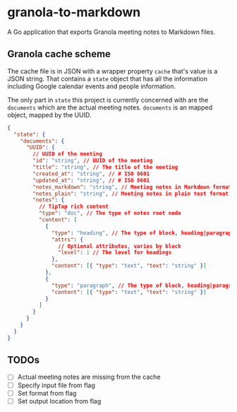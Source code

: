 # granola-to-markdown

A Go application that exports Granola meeting notes to Markdown files.

## Granola cache scheme

The cache file is in JSON with a wrapper property `cache` that's value is a JSON string. That contains a `state` object that has all the information including Google calendar events and people information.

The only part in `state` this project is currently concerned with are the `documents` which are the actual meeting notes. `documents` is an mapped object, mapped by the UUID.

```json
{
  "state": {
    "documents": {
      "UUID": {
        // UUID of the meeting
        "id": "string", // UUID of the meeting
        "title": "string", // The title of the meeting
        "created_at": "string", // # ISO 8601
        "updated_at": "string", // # ISO 8601
        "notes_markdown": "string", // Meeting notes in Markdown format, might be missing
        "notes_plain": "string", // Meeting notes in plain text format, might be missing
        "notes": {
          // TipTap rich content
          "type": "doc", // The type of notes root node
          "content": [
            {
              "type": "heading", // The type of block, heading|paragraph
              "attrs": {
                // Optional attributes, varies by block
                "level": 1 // The level for headings
              },
              "content": [{ "type": "text", "text": "string" }]
            },
            {
              "type": "paragraph", // The type of block, heading|paragraph
              "content": [{ "type": "text", "text": "string" }]
            }
          ]
        }
      }
    }
  }
}
```

## TODOs

- [ ] Actual meeting notes are missing from the cache
- [ ] Specify input file from flag
- [ ] Set format from flag
- [ ] Set output location from flag
